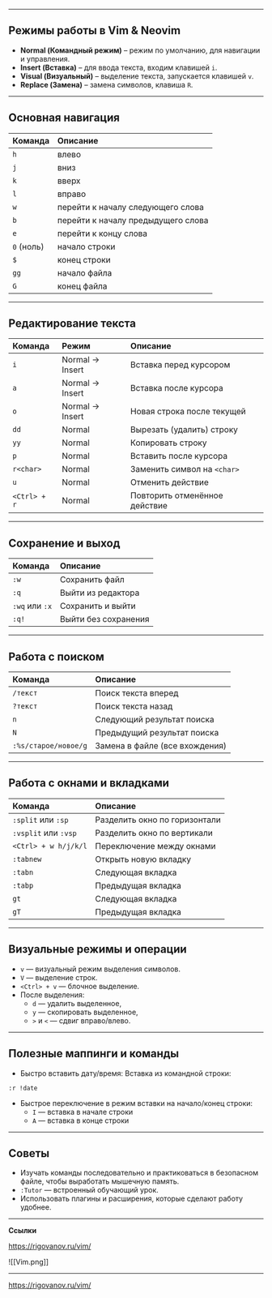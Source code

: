 ***

## Режимы работы в Vim & Neovim

- **Normal (Командный режим)** – режим по умолчанию, для навигации и управления.
- **Insert (Вставка)** – для ввода текста, входим клавишей `i`.
- **Visual (Визуальный)** – выделение текста, запускается клавишей `v`.
- **Replace (Замена)** – замена символов, клавиша `R`.

***

## Основная навигация

| Команда | Описание |
| :-- | :-- |
| `h` | влево |
| `j` | вниз |
| `k` | вверх |
| `l` | вправо |
| `w` | перейти к началу следующего слова |
| `b` | перейти к началу предыдущего слова |
| `e` | перейти к концу слова |
| `0` (ноль) | начало строки |
| `$` | конец строки |
| `gg` | начало файла |
| `G` | конец файла |


***

## Редактирование текста

| Команда | Режим | Описание |
| :-- | :-- | :-- |
| `i` | Normal -> Insert | Вставка перед курсором |
| `a` | Normal -> Insert | Вставка после курсора |
| `o` | Normal -> Insert | Новая строка после текущей |
| `dd` | Normal | Вырезать (удалить) строку |
| `yy` | Normal | Копировать строку |
| `p` | Normal | Вставить после курсора |
| `r<char>` | Normal | Заменить символ на `<char>` |
| `u` | Normal | Отменить действие |
| `<Ctrl> + r` | Normal | Повторить отменённое действие |


***

## Сохранение и выход

| Команда | Описание |
| :-- | :-- |
| `:w` | Сохранить файл |
| `:q` | Выйти из редактора |
| `:wq` или `:x` | Сохранить и выйти |
| `:q!` | Выйти без сохранения |


***

## Работа с поиском

| Команда | Описание |
| :-- | :-- |
| `/текст` | Поиск текста вперед |
| `?текст` | Поиск текста назад |
| `n` | Следующий результат поиска |
| `N` | Предыдущий результат поиска |
| `:%s/старое/новое/g` | Замена в файле (все вхождения) |


***

## Работа с окнами и вкладками

| Команда | Описание |
| :-- | :-- |
| `:split` или `:sp` | Разделить окно по горизонтали |
| `:vsplit` или `:vsp` | Разделить окно по вертикали |
| `<Ctrl> + w h/j/k/l` | Переключение между окнами |
| `:tabnew` | Открыть новую вкладку |
| `:tabn` | Следующая вкладка |
| `:tabp` | Предыдущая вкладка |
| `gt` | Следующая вкладка |
| `gT` | Предыдущая вкладка |


***

## Визуальные режимы и операции

- `v` — визуальный режим выделения символов.
- `V` — выделение строк.
- `<Ctrl> + v` — блочное выделение.
- После выделения:
    - `d` — удалить выделенное,
    - `y` — скопировать выделенное,
    - `>` и `<` — сдвиг вправо/влево.

***

## Полезные маппинги и команды

- Быстро вставить дату/время:
Вставка из командной строки:

``` 
:r !date 
```

- Быстрое переключение в режим вставки на начало/конец строки:
    - `I` — вставка в начале строки
    - `A` — вставка в конце строки

***

## Советы

- Изучать команды последовательно и практиковаться в безопасном файле, чтобы выработать мышечную память.
-  `:Tutor` — встроенный обучающий урок.
- Использовать плагины и расширения, которые сделают работу удобнее.

***

**Ссылки**

https://rigovanov.ru/vim/

![[Vim.png]]

***

https://rigovanov.ru/vim/